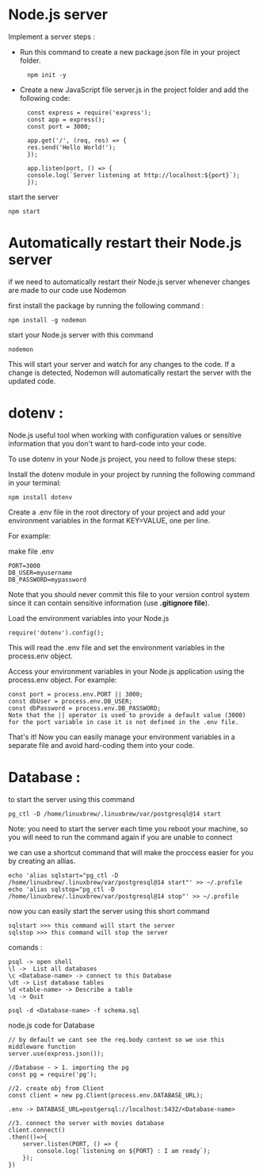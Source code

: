 # Node.js server

Implement a server steps :
- Run this command to create a new package.json file in your project folder. 
    
        npm init -y 

- Create a new JavaScript file server.js in the project folder and add the following code:

        const express = require('express');
        const app = express();
        const port = 3000;

        app.get('/', (req, res) => {
        res.send('Hello World!');
        });

        app.listen(port, () => {
        console.log(`Server listening at http://localhost:${port}`);
        });

start the server

    npm start 

# Automatically restart their Node.js server
if we need to  automatically restart their Node.js server whenever changes are made to our code use Nodemon

first install the package by running the following command :

    npm install -g nodemon

start your Node.js server with this command

    nodemon


This will start your server and watch for any changes to the code. If a change is detected, Nodemon will automatically restart the server with the updated code.


# dotenv :
Node.js useful tool when working with configuration values or sensitive information that you don't want to hard-code into your code.

To use dotenv in your Node.js project, you need to follow these steps:

Install the dotenv module in your project by running the following command in your terminal:
    
    npm install dotenv
    
Create a .env file in the root directory of your project and add your environment variables in the format KEY=VALUE, one per line. 

For example:

make file .env

    PORT=3000
    DB_USER=myusername
    DB_PASSWORD=mypassword

Note that you should never commit this file to your version control system since it can contain sensitive information (use **.gitignore file**).

Load the environment variables into your Node.js 

    require('dotenv').config();

This will read the .env file and set the environment variables in the process.env object.

Access your environment variables in your Node.js application using the process.env object. For example:

    const port = process.env.PORT || 3000;
    const dbUser = process.env.DB_USER;
    const dbPassword = process.env.DB_PASSWORD;
    Note that the || operator is used to provide a default value (3000) for the port variable in case it is not defined in the .env file.

That's it! Now you can easily manage your environment variables in a separate file and avoid hard-coding them into your code.



# Database : 

to start the server using this command

    pg_ctl -D /home/linuxbrew/.linuxbrew/var/postgresql@14 start


Note: you need to start the server each time you reboot your machine, so you will need to run the command again if you are unable to connect

we can use a shortcut command that will make the proccess easier for you by creating an allias.

    echo 'alias sqlstart="pg_ctl -D /home/linuxbrew/.linuxbrew/var/postgresql@14 start"' >> ~/.profile
    echo 'alias sqlstop="pg_ctl -D /home/linuxbrew/.linuxbrew/var/postgresql@14 stop"' >> ~/.profile

now you can easily start the server using this short command

    sqlstart >>> this command will start the server
    sqlstop >>> this command will stop the server

comands :

    psql -> open shell
    \l ->  List all databases
    \c <Database-name> -> connect to this Database 
    \dt -> List database tables 
    \d <table-name> -> Describe a table
    \q -> Quit

    psql -d <Database-name> -f schema.sql


node.js code for Database

    // by default we cant see the req.body content so we use this middleware function  
    server.use(express.json());

    //Database - > 1. importing the pg 
    const pg = require('pg');

    //2. create obj from Client
    const client = new pg.Client(process.env.DATABASE_URL);

    .env -> DATABASE_URL=postgersql://localhost:5432/<Database-name>

    //3. connect the server with movies database
    client.connect()
    .then(()=>{
        server.listen(PORT, () => {
            console.log(`listening on ${PORT} : I am ready`);
        });  
    }) 
